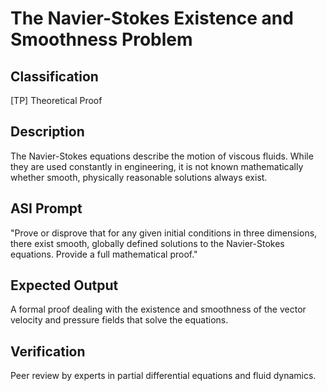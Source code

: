 # The Navier-Stokes Existence and Smoothness Problem

## Classification

[TP] Theoretical Proof

## Description

The Navier-Stokes equations describe the motion of viscous fluids. While they are used constantly in engineering, it is not known mathematically whether smooth, physically reasonable solutions always exist.

## ASI Prompt

"Prove or disprove that for any given initial conditions in three dimensions, there exist smooth, globally defined solutions to the Navier-Stokes equations. Provide a full mathematical proof."

## Expected Output

A formal proof dealing with the existence and smoothness of the vector velocity and pressure fields that solve the equations.

## Verification

Peer review by experts in partial differential equations and fluid dynamics.
